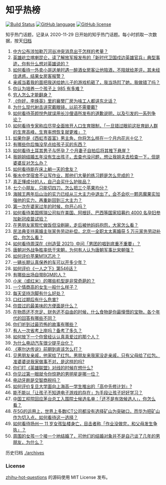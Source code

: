 # 知乎热榜
[![Build Status](https://github.com/ToWeLong/zhihu-hot-questions/workflows/CI/badge.svg)](https://github.com/ToWeLong/zhihu-hot-questions/actions)
[![GitHub language](https://img.shields.io/badge/language-golang-orange.svg)](https://golang.org/)
[![GitHub license](https://img.shields.io/github/license/ToWeLong/zhihu-hot-questions)](https://github.com/ToWeLong/zhihu-hot-questions/blob/main/LICENSE)

知乎热门话题，记录从 2020-11-29 日开始的知乎热门话题。每小时抓取一次数据，按天[归档](./archives)

<!-- BEGIN -->

1. [中方公布涉加勒万河谷冲突消息出于怎样的考量？](https://www.zhihu.com/question/445222303)
1. [英雄屹立喀喇昆仑，读了解放军报发布的「新时代卫国戍边英雄官兵」典型事迹，你有什么想对英雄说的？](https://www.zhihu.com/question/445151920)
1. [如何看待一外卖小哥送单时遇一醉酒女房客让他陪酒，不陪就给差评，其未经住诱惑，结果女房客报警？](https://www.zhihu.com/question/444991876)
1. [亲戚当着我的面把我送给她儿子的游戏机砸了，我当场怼了她，我做错了吗？](https://www.zhihu.com/question/444465408)
1. [你认为培养一个孩子上 985 有多难？](https://www.zhihu.com/question/435090746)
1. [穷人怎么才能翻身？](https://www.zhihu.com/question/444003245)
1. [《你好，李焕英》里的襄樊厂房为啥工人都讲东北话？](https://www.zhihu.com/question/444582867)
1. [为什么现代射击讲究戴眼镜，以前不需要戴?](https://www.zhihu.com/question/444202845)
1. [如何看待茶颜悦色就误用长沙俚语所发布的道歉说明，以及引发的一系列争论？](https://www.zhihu.com/question/445312390)
1. [如何看待专家称应尽早全面放开人口生育限制，「一旦错过眼前这批育龄人群的生育高峰，生育率想恢复就更难」？](https://www.zhihu.com/question/445187585)
1. [如果你是《西虹市首富》男主角，你将怎么样在一个月内花光十亿？](https://www.zhihu.com/question/287526924)
1. [有哪些你后悔没早点给孩子买的东西？](https://www.zhihu.com/question/389543038)
1. [如何看待土耳其男子与怀孕 7 个月妻子自拍后将其推下悬崖？](https://www.zhihu.com/question/445215833)
1. [我姐姐结婚五年没有生出孩子，去查也没问题，想让我姐夫去检查一下，但是婆婆反对怎么办？](https://www.zhihu.com/question/444784179)
1. [如何看待能在床上躺一天的舍友？](https://www.zhihu.com/question/318657086)
1. [衡水中学宿舍不让写作业，那他们大量的练习题是怎么完成的？](https://www.zhihu.com/question/444674574)
1. [真正懂成分的人，自己会买什么护肤品？](https://www.zhihu.com/question/439017922)
1. [七个小朋友，只能切四刀，怎么把三个苹果均分？](https://www.zhihu.com/question/297440538)
1. [海贼王两年后山治的实力已经从三大主力中退出了，会不会吃一颗恶魔果实加强他的实力，再重新回到三大主力？](https://www.zhihu.com/question/444897340)
1. [第一次在婆家过年的时候，你开心吗？](https://www.zhihu.com/question/367723653)
1. [如何看待美国辉瑞公司拟在美国、阿根廷、巴西等国家招募约 4000 名孕妇参加新冠疫苗试验？](https://www.zhihu.com/question/445193422)
1. [在男朋友家帮忙做饭但没刷碗，走后被他妈妈抱怨，大家怎么看？](https://www.zhihu.com/question/445036556)
1. [民法典支持离婚主张家务劳动补偿，北京一全职太太离婚获 5 万元家务劳动补偿，你怎么看？](https://www.zhihu.com/question/445174058)
1. [如何看待周深在《创造营 2021》中问「男团的唱到底重不重要」？](https://www.zhihu.com/question/445072446)
1. [唐朝对外战争胜率低于宋朝，为何有人认为唐朝军事比宋朝强？](https://www.zhihu.com/question/445180095)
1. [如何评价苹果M1X芯片？](https://www.zhihu.com/question/445143142)
1. [一辆长期认真保养的车可以开多少年？](https://www.zhihu.com/question/42018659)
1. [如何评价《一人之下》第546话？](https://www.zhihu.com/question/444915324)
1. [有哪些出场自带BGM的人？](https://www.zhihu.com/question/266998760)
1. [小米（或红米）的哪些机型是非常奇葩的？](https://www.zhihu.com/question/435388237)
1. [一个情商高的女生一般什么样子？](https://www.zhihu.com/question/325303800)
1. [每天坚持泡脚有什么好处？](https://www.zhihu.com/question/286352117)
1. [口红过期后有什么危害?](https://www.zhihu.com/question/313043689)
1. [你尝过的最美味的方便面是什么？](https://www.zhihu.com/question/417607029)
1. [在物质还不充足、财务还不自由的时候，什么食物是你最憧憬的宝物，各个年代的回答有哪些不同？](https://www.zhihu.com/question/445212067)
1. [你们听到过最恐怖的故事有哪些？](https://www.zhihu.com/question/442359603)
1. [有人一次省考上岸吗？备考了多久？](https://www.zhihu.com/question/391118598)
1. [如何放下一个你曾经认认真真爱过的那个人？](https://www.zhihu.com/question/442599390)
1. [为什么电动汽车很少提平台化？](https://www.zhihu.com/question/397511830)
1. [《塞尔达传说》前期到底该怎么打？](https://www.zhihu.com/question/444332434)
1. [见男朋友亲戚，他家给了红包。男朋友来我家没走亲戚，只有父母给了红包。准婆婆说我家做事不对，是这样的吗?](https://www.zhihu.com/question/445058287)
1. [你们打《英雄联盟》对线的时候在想什么?](https://www.zhihu.com/question/444147594)
1. [你见过第一眼就令你惊艳的男明星是哪一位？](https://www.zhihu.com/question/441316154)
1. [电动牙刷是交智商税吗？](https://www.zhihu.com/question/426635230)
1. [如何评价复旦大学面向上海高一学生推出的「高中先修计划」?](https://www.zhihu.com/question/444670234)
1. [能不能以「让孩子不知道电子游戏的存在」为手段让孩子好好学习？](https://www.zhihu.com/question/444830727)
1. [中国工程院回应茅台总工入围院士候选名单：「还不是有效候选人」，你怎么看？](https://www.zhihu.com/question/445047136)
1. [在5G的运用上，世界上多数ICT公司都没有选择矿山为突破口，而华为把矿山作为切入点，如何看待这一选择？](https://www.zhihu.com/question/443688048)
1. [如何看待扬州一 11 岁女孩坠楼身亡，目击者称「作业没做完，和父母发生争执」？](https://www.zhihu.com/question/445159951)
1. [周围的女孩一个接一个地结婚了，可他们的结婚对象并不是自己谈了几年的男朋友，为什么？](https://www.zhihu.com/question/443576965)

<!-- END -->

历史归档 [./archives](./archives)


### License
[zhihu-hot-questions](https://github.com/towelong/zhihu-hot-questions) 的源码使用 MIT License 发布。